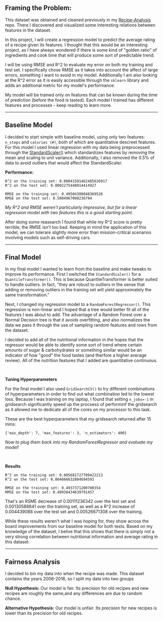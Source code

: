## Framing the Problem:

This dataset was obtained and cleaned previously in my [Recipe-Analysis](https://github.com/415matt/Recipe-Analysis) repo. There I discovered and visualized some interesting relations between features in the dataset. 

In this project, I will create a regression model to predict the average rating of a recipe given its features. I thought that this would be an interesting project, as I have always wondered if there is some kind of "golden ratio" of ingredients and cook time that will produce some sort of predictable trend. 

 I will be using RMSE and R^2 to evaluate my error on both my training and test set. I specifically chose RMSE as it takes into account the affect of large errors, something I want to avoid in my model. Additionally I am also looking at the R^2 error as it is easily accessible through the `sklearn` library and adds an additional metric for my model's performance.

 My model will be trained only on features that can be known during the time of prediction (before the food is tasted). Each model I trained has different features and processes - keep reading to learn more. 
 
---
## Baseline Model

I decided to start simple with baseline model, using only two features: `n_steps` and `calories (#)`, both of which are quantitative descreet features. For this model I used linear regression with my data being preprocessed through the [StandardScaler()](https://scikit-learn.org/stable/modules/generated/sklearn.preprocessing.StandardScaler.html) which standardizes features by removing the mean and scaling to unit variance. Additionally, I also removed the 0.5% of data to avoid outliers that would affect the StandardScaler. 

**Performance:**
```
R^2 on the training set: 0.00041501462485626917
R^2 on the test set: 0.0002275448014414927

RMSE on the training set: 0.49504300848369526
RMSE on the test set: 0.5004967098236794
```

*My R^2 and RMSE weren't particularly impressive, but for a linear regression model with two features this is a good starting point.*

After doing some reasearch I found that while my R^2 score is pretty terrible, the RMSE isn't too bad. Keeping in mind the application of this model, we can tolerare slightly more error than mission-critical scenarios involving models such as self-driving cars. 

---
## Final Model

In my final model I wanted to learn from the baseline and make tweaks to improve its performance. First I switched the `StandardScaler()` for a `QuantileTransformer()`. This is because QuantileTransformer is better suited to handle outliers. In fact, "they are robust to outliers in the sense that adding or removing outliers in the training set will yield approximately the same transformation."

Next, I changed my regression model to a `RandomForestRegressor()`. This regression is non-linear and I hoped that a tree would better fit all of the features I was about to add. The advantage of a Random Forest over a Normal Decision tree is that it avoids overfitting, and also normalizes the data we pass it through the use of sampling random features and rows from the dataset. 

I decided to add all of the nutritional information in the hopes that the regressor would be able to identify some sort of trend where certain amounts of sugar & carbohydrates or something similar would be an indicator of how "good" the food tastes (and therfore a higher average review). All of the nutrition features that I added are quantitative continuous. 

<br>


**Tuning Hyperparameters**

For the final model I also used `GridSearchCV()` to try different combinations of hyperparameters in order to find out what combination led to the lowest loss. Because I was training on my laptop, I found that setting `n_jobs=-1` in gridsearch significantly speed up the procsess of performinf the gridsearch as it allowed me to dedicate all of the cores on my processor to this task. 

These are the best hyperparameters that my gridsearch returned after 15 mins:
```
{'max_depth': 7, 'max_features': 3, 'n_estimators': 400}
```

*Now to plug them back into my RandomForestRegressor and evaluate my model!*

<br>

**Results**

```
R^2 on the training set: 0.005681727709422213
R^2 on the test set: 0.004666632804694593

RMSE on the training set: 0.4937371200700354
RMSE on the test set: 0.49938434639791457
```

That's an RSME decrease of 0.00111236342 over the test set and 0.00130588841 over the training set, as well as a R^2 increase of 0.004439088 over the test set and 0.00526671308 over the training.

While these results weren't what I was hoping for, they show across the board improvements from our baseline model for both tests. Based on my knowledge of the dataset, I belive that this shows that there is simply not a very strong correlation between nutritional information and average rating in this dataset.


---
## Fairness Analysis
I decided to bin my data into when the recipe was made. This dataset contains the years 2008-2018, so I split my data into two groups 



**Null Hypothesis:** Our model is fair. Its precision for old recipes and new recipes are roughly the same,and any differences are due to random chance.

**Alternative Hypothesis:** Our model is unfair. Its precision for new recipes is lower than its precision for old recipes.